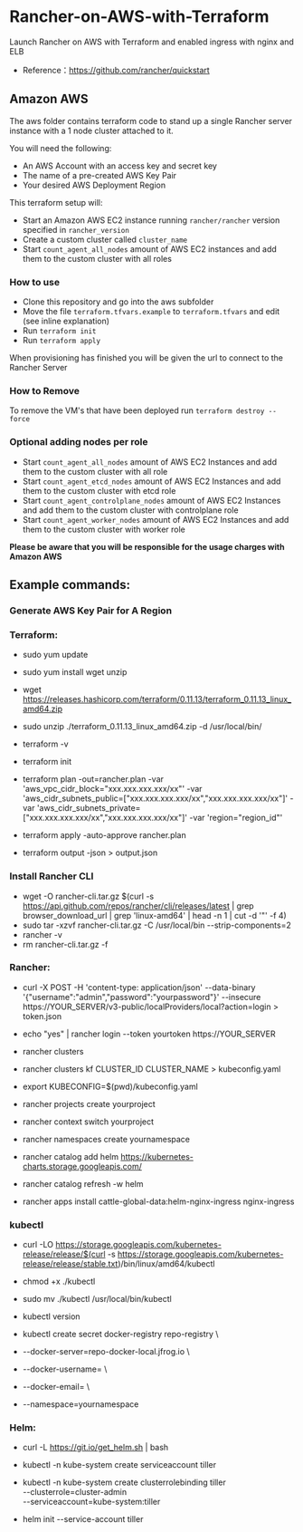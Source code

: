 # Rancher-on-AWS-with-Terraform
Launch Rancher on AWS with Terraform and enabled ingress with nginx and ELB
- Reference：https://github.com/rancher/quickstart

## Amazon AWS

The aws folder contains terraform code to stand up a single Rancher server instance with a 1 node cluster attached to it.

You will need the following:

- An AWS Account with an access key and secret key
- The name of a pre-created AWS Key Pair
- Your desired AWS Deployment Region

This terraform setup will:

- Start an Amazon AWS EC2 instance running `rancher/rancher` version specified in `rancher_version`
- Create a custom cluster called `cluster_name`
- Start `count_agent_all_nodes` amount of AWS EC2 instances and add them to the custom cluster with all roles

### How to use

- Clone this repository and go into the aws subfolder
- Move the file `terraform.tfvars.example` to `terraform.tfvars` and edit (see inline explanation)
- Run `terraform init`
- Run `terraform apply`

When provisioning has finished you will be given the url to connect to the Rancher Server

### How to Remove

To remove the VM's that have been deployed run `terraform destroy --force`

### Optional adding nodes per role
- Start `count_agent_all_nodes` amount of AWS EC2 Instances and add them to the custom cluster with all role
- Start `count_agent_etcd_nodes` amount of AWS EC2 Instances and add them to the custom cluster with etcd role
- Start `count_agent_controlplane_nodes` amount of AWS EC2 Instances and add them to the custom cluster with controlplane role
- Start `count_agent_worker_nodes` amount of AWS EC2 Instances and add them to the custom cluster with worker role

**Please be aware that you will be responsible for the usage charges with Amazon AWS**

## Example commands:

### Generate AWS Key Pair for A Region

### Terraform:
- sudo yum update
- sudo yum install wget unzip
- wget https://releases.hashicorp.com/terraform/0.11.13/terraform_0.11.13_linux_amd64.zip
- sudo unzip ./terraform_0.11.13_linux_amd64.zip -d /usr/local/bin/
- terraform -v

- terraform init
- terraform plan -out=rancher.plan -var 'aws_vpc_cidr_block="xxx.xxx.xxx.xxx/xx"' -var 'aws_cidr_subnets_public=["xxx.xxx.xxx.xxx/xx","xxx.xxx.xxx.xxx/xx"]' -var 'aws_cidr_subnets_private=["xxx.xxx.xxx.xxx/xx","xxx.xxx.xxx.xxx/xx"]' -var 'region="region_id"'
- terraform apply -auto-approve rancher.plan
- terraform output -json > output.json

### Install Rancher CLI
- wget -O rancher-cli.tar.gz $(curl -s https://api.github.com/repos/rancher/cli/releases/latest | grep browser_download_url | grep 'linux-amd64' | head -n 1 | cut -d '"' -f 4)
- sudo tar -xzvf rancher-cli.tar.gz -C /usr/local/bin --strip-components=2
- rancher -v
- rm rancher-cli.tar.gz -f

### Rancher:
- curl -X POST -H 'content-type: application/json' --data-binary '{"username":"admin","password":"yourpassword"}' --insecure https://YOUR_SERVER/v3-public/localProviders/local?action=login > token.json
- echo "yes" | rancher login --token yourtoken https://YOUR_SERVER

- rancher clusters
- rancher clusters kf CLUSTER_ID CLUSTER_NAME > kubeconfig.yaml
- export KUBECONFIG=$(pwd)/kubeconfig.yaml

- rancher projects create yourproject
- rancher context switch yourproject
- rancher namespaces create yournamespace

- rancher catalog add helm https://kubernetes-charts.storage.googleapis.com/
- rancher catalog refresh -w helm
- rancher apps install cattle-global-data:helm-nginx-ingress nginx-ingress

### kubectl
- curl -LO https://storage.googleapis.com/kubernetes-release/release/$(curl -s https://storage.googleapis.com/kubernetes-release/release/stable.txt)/bin/linux/amd64/kubectl
- chmod +x ./kubectl
- sudo mv ./kubectl /usr/local/bin/kubectl
- kubectl version

- kubectl create secret docker-registry repo-registry \
- --docker-server=repo-docker-local.jfrog.io \
- --docker-username= \
- --docker-email= \
- --namespace=yournamespace

### Helm:
- curl -L https://git.io/get_helm.sh | bash
- kubectl -n kube-system create serviceaccount tiller

- kubectl -n kube-system create clusterrolebinding tiller \
  --clusterrole=cluster-admin \
  --serviceaccount=kube-system:tiller

- helm init --service-account tiller

<!-- helm install stable/nginx-ingress --name nginx-ingress \
    --set controller.stats.enabled=true \
    --set controller.metrics.enabled=true  -->
